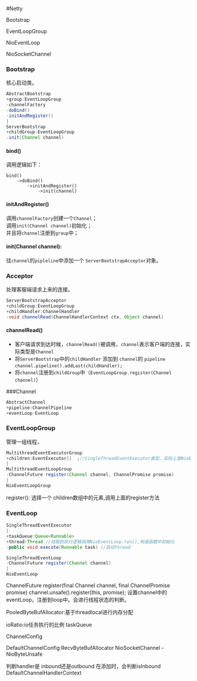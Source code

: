 #Netty


Bootstrap

EventLoopGroup


NioEventLoop

NioSocketChannel

### Bootstrap
核心启动类。
```java
AbstractBootstrap
+group:EventLoopGroup
-channelFactory
-doBind()
-initAndRegister()
|
ServerBootstrap
+childGroup:EventLoopGroup
-init(Channel channel)
```
#### bind()
调用逻辑如下：
```
bind()
    ->doBind()
        ->initAndRegister()
            ->init(channel)
```

#### initAndRegister()   
调用`channelFactory`创建一个`Channel`；   
调用`init(Channel channel)`初始化；   
并且将`channel`注册到`group`中；   

#### init(Channel channel):   
往`channel`的`pipleline`中添加一个 `ServerBootstrapAcceptor`对象。

### Acceptor
处理客服端请求上来的连接。
```java
ServerBootstrapAcceptor
+childGroup:EventLoopGroup
+childHandler:ChannelHandler
-void channelRead(ChannelHandlerContext ctx, Object channel)
```

#### channelRead()

* 客户端请求到达时候，`channelRead()`被调用，`channel`表示客户端的连接，实际类型是`Channel`   
* 将`ServerBootstrap`中的`childHandler` 添加到 `channel`的 `pipeline`
 `channel.pipeline().addLast(childHandler);`
* 将`channel`注册到`childGroup`中（`EventLoopGroup.register(Channel channel)`）


###Channel

```java
AbstractChannel
+pipeline:ChannelPipeline
+eventLoop:EventLoop
```


### EventLoopGroup 

管理一组线程，

```java
MultithreadEventExecutorGroup
+children:EventExecutor[]  ;//SingleThreadEventExecutor类型，实际上是NioEventLoop类型
|
MultithreadEventLoopGroup
-ChannelFuture register(Channel channel, ChannelPromise promise) 
|
NioEventLoopGroup
```

register():
选择一个 children数组中的元素,调用上面的register方法


### EventLoop
```java
SingleThreadEventExecutor
|
+taskQueue:Queue<Runnable> 
+thread:Thread //线程的执行逻辑调用NioEventLoop.run(),构造函数中初始化
-public void execute(Runnable task) //启动thread

SingleThreadEventLoop
-ChannelFuture register(Channel channel)
|
NioEventLoop
```

 

ChannelFuture register(final Channel channel, final ChannelPromise promise)
        channel.unsafe().register(this, promise);
设置channel中的eventLoop，注册到loop中。会进行线程状态的判断。


 


PooledByteBufAllocator:基于threadlocal进行内存分配

ioRatio:io任务执行的比例
taskQueue

ChannelConfig

DefaultChannelConfig:RecvByteBufAllocator
NioSocketChannel - NioByteUnsafe

判断handler是 inbound还是outbound
在添加时，会判断isInbound
DefaultChannelHandlerContext



